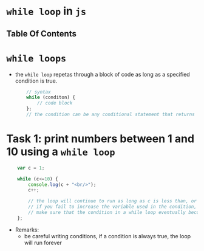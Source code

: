 # `while loop` in `js`

## Table Of Contents

# `while loops`
* the `while loop` repetas through a block of code as long as a specified condition is true.
  
    ```js
        // syntax
        while (conditon) {
            // code block
        };
        // the condition can be any conditional statement that returns true or false
    ```
# Task 1: print numbers between 1 and 10 using a `while loop`
```js
    var c = 1;

    while (c<=10) {
        console.log(c + "<br/>");
        c++;

        // the loop will continue to run as long as c is less than, or equal 10. each time the loop runs, it increases by 1
        // if you fail to increase the variable used in the condition, the loop will never end
        // make sure that the condition in a while loop eventually becomes false
    };
```
* Remarks:
  - be careful writing conditions, if a condition is always true, the loop will run forever